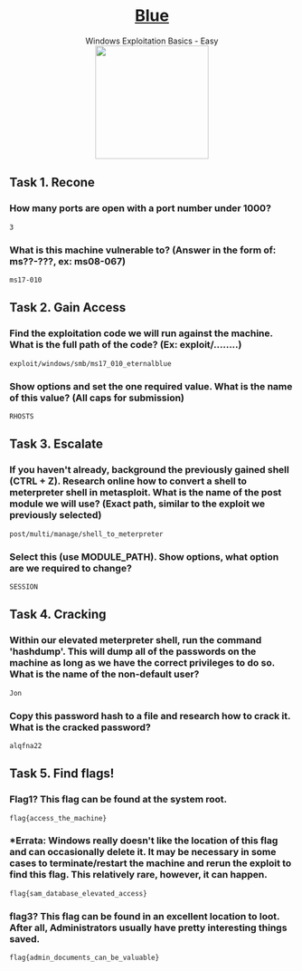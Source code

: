# <div align="center">[Blue](https://tryhackme.com/r/room/blue)</div>
<div align="center">Windows Exploitation Basics - Easy</div>
<div align="center">
<img src="https://github.com/user-attachments/assets/ae3803c5-7fa3-4d5a-89a1-6c5dc1d87233" height="200px"></img> 
</div>

## Task 1. Recone
### How many ports are open with a port number under 1000?
```
3
```
### What is this machine vulnerable to? (Answer in the form of: ms??-???, ex: ms08-067)
```
ms17-010
```
## Task 2. Gain Access
### Find the exploitation code we will run against the machine. What is the full path of the code? (Ex: exploit/........)
```
exploit/windows/smb/ms17_010_eternalblue
```
### Show options and set the one required value. What is the name of this value? (All caps for submission)
```
RHOSTS
```
##  Task 3. Escalate
### If you haven't already, background the previously gained shell (CTRL + Z). Research online how to convert a shell to meterpreter shell in metasploit. What is the name of the post module we will use? (Exact path, similar to the exploit we previously selected) 
```
post/multi/manage/shell_to_meterpreter
```
### Select this (use MODULE_PATH). Show options, what option are we required to change?
```
SESSION
```
##  Task 4. Cracking
### Within our elevated meterpreter shell, run the command 'hashdump'. This will dump all of the passwords on the machine as long as we have the correct privileges to do so. What is the name of the non-default user? 
```
Jon
```
### Copy this password hash to a file and research how to crack it. What is the cracked password?
```
alqfna22
```
##  Task 5. Find flags!
### Flag1? This flag can be found at the system root. 
```
flag{access_the_machine}
```
### *Errata: Windows really doesn't like the location of this flag and can occasionally delete it. It may be necessary in some cases to terminate/restart the machine and rerun the exploit to find this flag. This relatively rare, however, it can happen. 
```
flag{sam_database_elevated_access}
```
### flag3? This flag can be found in an excellent location to loot. After all, Administrators usually have pretty interesting things saved. 
```
flag{admin_documents_can_be_valuable}
```

